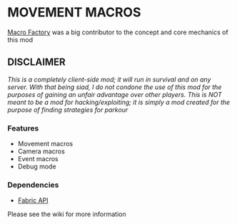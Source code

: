 # MOVEMENT MACROS
[Macro Factory](https://github.com/DanilMK/macrofactory) was a big contributor to the concept and core mechanics of this mod

## DISCLAIMER
*This is a completely client-side mod; it will run in survival and on any server. With that being siad, I do not condone the use of this mod for the purposes of gaining an unfair advantage over other players. This is NOT meant to be a mod for hacking/exploiting; it is simply a mod created for the purpose of finding strategies for parkour*

### Features
- Movement macros
- Camera macros
- Event macros
- Debug mode

### Dependencies
- [Fabric API](https://github.com/FabricMC/fabric)

Please see the wiki for more information